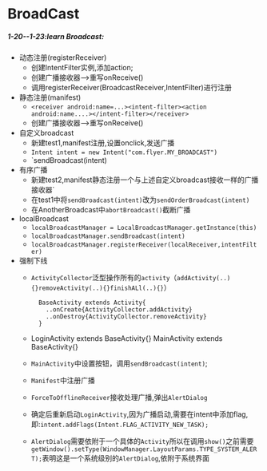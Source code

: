 # BroadCast
#####  1-20--1-23:learn Broadcast:
+ 动态注册(registerReceiver)
	- 创建IntentFilter实例,添加action;
	- 创建广播接收器-->重写onReceive()
	- 调用registerReceiver(BroadcastReceiver,IntentFilter)进行注册
+ 静态注册(manifest)
	- `<receiver android:name=...><intent-filter><action android:name....></intent-filter></receiver>`
	- 创建广播接收器-->重写onReceive()
+ 自定义broadcast
	- 新建test1,manifest注册,设置onclick,发送广播
	- `Intent intent = new Intent("com.flyer.MY_BROADCAST")`
	- `sendBroadcast(intent)
+ 有序广播
	- 新建test2,manifest静态注册一个与上述自定义broadcast接收一样的广播接收器`
	- 在test1中将`sendBroadcast(intent)`改为`sendOrderBroadcast(intent)`
	- 在AnotherBroadcast中`abortBroadcast()`截断广播
+ localBroadcast
	- `localBroadcastManager = LocalBroadcastManager.getInstance(this)`
	- `localBroadcastManager.sendBroadcast(intent)`
	- `localBroadcastManager.registerReceiver(localReceiver,intentFilter)`
+ 强制下线
	- `ActivityCollector`泛型操作所有的`activity`（`addActivity(..){}removeActivity(..){}finishALl(..){}`）
			
			BaseActivity extends Activity{
              ..onCreate{ActivityCollector.addActivity}
              ..onDestroy{ActivityCollector.removeActivity}  
          	}	
        
    - LoginActivity extends BaseActivity{}
   	MainActivity extends BaseActivity{}
	- 	`MainActivity`中设置按钮，调用`sendBroadcast(intent)`;
	- 	`Manifest`中注册广播
	- 	`ForceToOfflineReceiver`接收处理广播,弹出`AlertDialog`	
	- 	确定后重新启动`LoginActivity`,因为广播启动,需要在intent中添加flag,即:`intent.addFlags(Intent.FLAG_ACTIVITY_NEW_TASK);`
	- 	`AlertDialog`需要依附于一个具体的`Activity`所以在调用`show()`之前需要`getWindow().setType(WindowManager.LayoutParams.TYPE_SYSTEM_ALERT);`表明这是一个系统级别的`AlertDialog`,依附于系统界面



